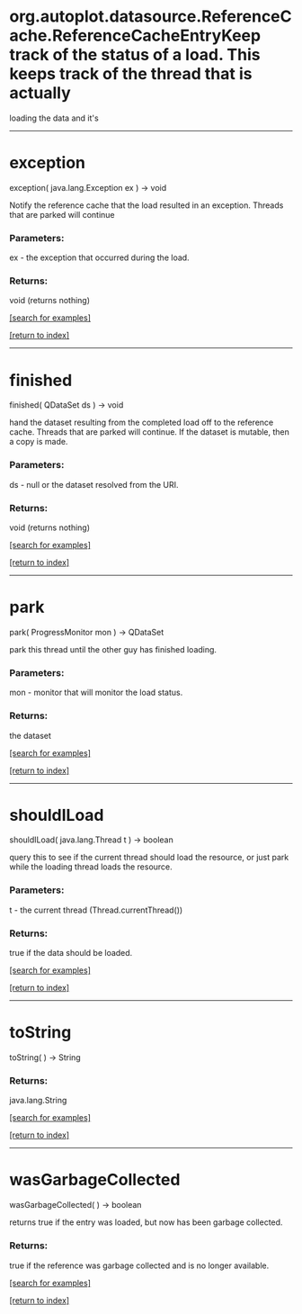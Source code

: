 # org.autoplot.datasource.ReferenceCache.ReferenceCacheEntryKeep track of the status of a load.  This keeps track of the thread that is actually
 loading the data and it's
***
<a name="exception"></a>
# exception
exception( java.lang.Exception ex ) &rarr; void

Notify the reference cache that the load resulted in an exception.
 Threads that are parked will continue

### Parameters:
ex - the exception that occurred during the load.

### Returns:
void (returns nothing)


<a href="https://github.com/autoplot/dev/search?q=exception&unscoped_q=exception">[search for examples]</a>

<a href="https://github.com/autoplot/documentation/blob/master/javadoc/index-all.md">[return to index]</a>

***
<a name="finished"></a>
# finished
finished( QDataSet ds ) &rarr; void

hand the dataset resulting from the completed load off to the reference cache.
 Threads that are parked will continue.  If the dataset is mutable, then a 
 copy is made.

### Parameters:
ds - null or the dataset resolved from the URI.

### Returns:
void (returns nothing)


<a href="https://github.com/autoplot/dev/search?q=finished&unscoped_q=finished">[search for examples]</a>

<a href="https://github.com/autoplot/documentation/blob/master/javadoc/index-all.md">[return to index]</a>

***
<a name="park"></a>
# park
park( ProgressMonitor mon ) &rarr; QDataSet

park this thread until the other guy has finished loading.

### Parameters:
mon - monitor that will monitor the load status.

### Returns:
the dataset

<a href="https://github.com/autoplot/dev/search?q=park&unscoped_q=park">[search for examples]</a>

<a href="https://github.com/autoplot/documentation/blob/master/javadoc/index-all.md">[return to index]</a>

***
<a name="shouldILoad"></a>
# shouldILoad
shouldILoad( java.lang.Thread t ) &rarr; boolean

query this to see if the current thread should load the resource, or just park while
 the loading thread loads the resource.

### Parameters:
t - the current thread (Thread.currentThread())

### Returns:
true if the data should be loaded.

<a href="https://github.com/autoplot/dev/search?q=shouldILoad&unscoped_q=shouldILoad">[search for examples]</a>

<a href="https://github.com/autoplot/documentation/blob/master/javadoc/index-all.md">[return to index]</a>

***
<a name="toString"></a>
# toString
toString(  ) &rarr; String



### Returns:
java.lang.String


<a href="https://github.com/autoplot/dev/search?q=toString&unscoped_q=toString">[search for examples]</a>

<a href="https://github.com/autoplot/documentation/blob/master/javadoc/index-all.md">[return to index]</a>

***
<a name="wasGarbageCollected"></a>
# wasGarbageCollected
wasGarbageCollected(  ) &rarr; boolean

returns true if the entry was loaded, but now has been garbage collected.

### Returns:
true if the reference was garbage collected and is no longer available.

<a href="https://github.com/autoplot/dev/search?q=wasGarbageCollected&unscoped_q=wasGarbageCollected">[search for examples]</a>

<a href="https://github.com/autoplot/documentation/blob/master/javadoc/index-all.md">[return to index]</a>

